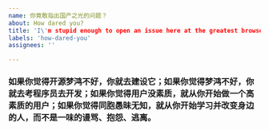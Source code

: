 ```yaml
---
name: 你竟敢指出国产之光的问题？
about: How dared you?
title: 'I\'m stupid enough to open an issue here at the greatest browser in the world - OpenMonyHar'
labels: 'how-dared-you'
assignees: ''

---
```


### 如果你觉得开源梦鸿不好，你就去建设它；如果你觉得梦鸿不好，你就去考程序员去开发；如果你觉得用户没素质，就从你开始做一个高素质的用户；如果你觉得同胞愚昧无知，就从你开始学习并改变身边的人，而不是一味的谩骂、抱怨、逃离。
